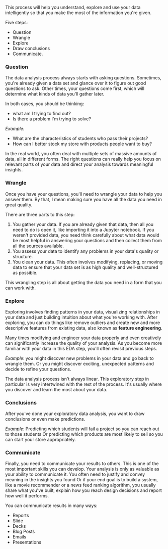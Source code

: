 This process will help you understand, explore and use your data intelligently so that you make the most of the information you're given.

Five steps:

- Question
- Wrangle
- Explore
- Draw conclusions
- Communicate.

### Question
The data analysis process always starts with asking questions. Sometimes, you're already given a data set and glance over it to figure out good questions to ask. Other times, your questions come first, which will determine what kinds of data you'll gather later.

In both cases, you should be thinking:

- what am I trying to find out?
- Is there a problem I'm trying to solve?

_Example:_

- What are the characteristics of students who pass their projects?
- How can I better stock my store with products people want to buy?

In the real world, you often deal with multiple sets of massive amounts of data, all in different forms. The right questions can really help you focus on relevant parts of your data and direct your analysis towards meaningful insights.

### Wrangle
Once you have your questions, you'll need to wrangle your data to help you answer them. By that, I mean making sure you have all the data you need in great quality.

There are three parts to this step:

1. You gather your data. If you are already given that data, then all you need to do is open it, like importing it into a Jupyter notebook. If you weren't provided data, you need think carefully about what data would be most helpful in answering your questions and then collect them from all the sources available.
2. You assess your data to identify any problems in your data's quality or structure.
3. You clean your data. This often involves modifying, replacing, or moving data to ensure that your data set is as high quality and well-structured as possible.

This wrangling step is all about getting the data you need in a form that you can work with.

### Explore
Exploring involves finding patterns in your data, visualizing relationships in your data and just building intuition about what you're working with. After exploring, you can do things like remove outliers and create new and more descriptive features from existing data,
also known as **feature engineering**.

Many times modifying and engineer your data properly and even creatively can significantly increase the quality of your analysis. As you become more familiar with your data in this EDA step, you'll often revisit previous steps.

_Example_: you might discover new problems in your data and go back to wrangle them. Or you might discover exciting, unexpected patterns and decide to refine your questions.

The data analysis process isn't always linear. This exploratory step in particular is very intertwined with the rest of the process. It's usually where you discover and learn the most about your data.

### Conclusions
After you've done your exploratory data analysis, you want to draw conclusions or even make predictions.

_Example_: Predicting which students will fail a project so you can reach out to those students Or predicting which products are most likely to sell so you can start your store appropriately.

### Communicate
Finally, you need to communicate your results to others. This is one of the most important skills you can develop. Your analysis is only as valuable as your ability to communicate it. You often need to justify and convey meaning in the insights you found  Or if your end goal is to build a system, like a movie recommender or a news feed ranking algorithm, you usually share what you've built, explain how you reach design decisions and report how well it performs.

You can communicate results in many ways:

- Reports
- Slide
- Decks
- Blog Posts
- Emails
- Presentations